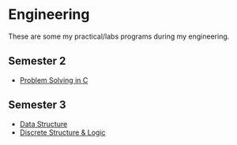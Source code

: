 # Engineering

These are some my practical/labs programs during my engineering.

## Semester 2
* [Problem Solving in C](Semester2/problem-solving)

## Semester 3
* [Data Structure](Semester3/data-structure)
* [Discrete Structure & Logic](Semester3/discrete-structure-and-logic)